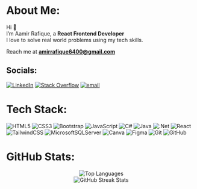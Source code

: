 #  About Me:

Hi 👋</br>
I’m Aamir Rafique, a **React Frontend Developer**</br>
I love to solve real world problems using my tech skills.

Reach me at **amirrafique6400@gmail.com**

## Socials:
[![LinkedIn](https://img.shields.io/badge/LinkedIn-%230077B5.svg?logo=linkedin&logoColor=white)](https://linkedin.com/in/https://www.linkedin.com/in/aamir-rafique-7a5bb1336/) [![Stack Overflow](https://img.shields.io/badge/-Stackoverflow-FE7A16?logo=stack-overflow&logoColor=white)](https://stackoverflow.com/users/user:29047105) [![email](https://img.shields.io/badge/Email-D14836?logo=gmail&logoColor=white)](mailto:amirrafique6400@gmail.com) 

# Tech Stack:
![HTML5](https://img.shields.io/badge/html5-%23E34F26.svg?style=for-the-badge&logo=html5&logoColor=white) ![CSS3](https://img.shields.io/badge/css3-%231572B6.svg?style=for-the-badge&logo=css3&logoColor=white) ![Bootstrap](https://img.shields.io/badge/bootstrap-%237952B3.svg?style=for-the-badge&logo=bootstrap&logoColor=white) ![JavaScript](https://img.shields.io/badge/javascript-%23323330.svg?style=for-the-badge&logo=javascript&logoColor=%23F7DF1E) ![C#](https://img.shields.io/badge/c%23-%23239120.svg?style=for-the-badge&logo=csharp&logoColor=white) ![Java](https://img.shields.io/badge/java-%23ED8B00.svg?style=for-the-badge&logo=openjdk&logoColor=white) ![.Net](https://img.shields.io/badge/.NET-5C2D91?style=for-the-badge&logo=.net&logoColor=white) ![React](https://img.shields.io/badge/react-%2320232a.svg?style=for-the-badge&logo=react&logoColor=%2361DAFB) ![TailwindCSS](https://img.shields.io/badge/tailwindcss-%2338B2AC.svg?style=for-the-badge&logo=tailwind-css&logoColor=white) ![MicrosoftSQLServer](https://img.shields.io/badge/Microsoft%20SQL%20Server-CC2927?style=for-the-badge&logo=microsoft%20sql%20server&logoColor=white) ![Canva](https://img.shields.io/badge/Canva-%2300C4CC.svg?style=for-the-badge&logo=Canva&logoColor=white) ![Figma](https://img.shields.io/badge/figma-%23F24E1E.svg?style=for-the-badge&logo=figma&logoColor=white) ![Git](https://img.shields.io/badge/git-%23F05033.svg?style=for-the-badge&logo=git&logoColor=white) ![GitHub](https://img.shields.io/badge/github-%23121011.svg?style=for-the-badge&logo=github&logoColor=white)
# GitHub Stats:

<p align="center">
  <img src="https://github-readme-stats.vercel.app/api/top-langs/?username=Aamir-Rafique&theme=dark&hide_border=false&include_all_commits=true&count_private=true&layout=compact" alt="Top Languages"/>
  <br/>
  <img src="https://nirzak-streak-stats.vercel.app/?user=Aamir-Rafique&theme=dark&hide_border=false" alt="GitHub Streak Stats"/>
</p>
